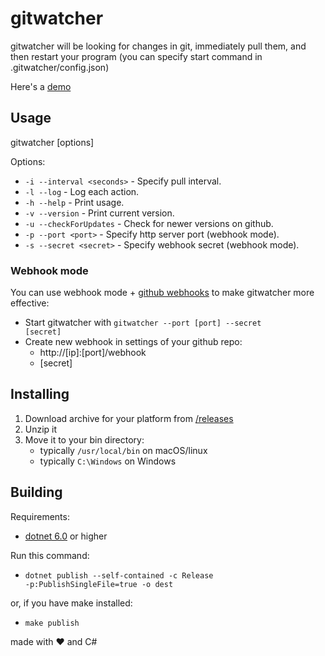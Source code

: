 # gitwatcher
gitwatcher will be looking for changes in git, immediately pull them, and then restart your program (you can specify start command in .gitwatcher/config.json)

Here's a [demo](https://github.com/KD3n1z/gitwatcher-demo)

## Usage
gitwatcher [options]

Options:
* <code>-i --interval \<seconds\></code> - Specify pull interval.
* <code>-l --log</code> - Log each action.
* <code>-h --help</code> - Print usage.
* <code>-v --version</code> - Print current version.
* <code>-u --checkForUpdates</code> - Check for newer versions on github.
* <code>-p --port \<port\></code> - Specify http server port (webhook mode).
* <code>-s --secret \<secret\></code> - Specify webhook secret (webhook mode).


### Webhook mode
You can use webhook mode + [github webhooks](https://docs.github.com/en/webhooks-and-events/webhooks/about-webhooks) to make gitwatcher more effective:
- Start gitwatcher with <code>gitwatcher --port [port] --secret [secret]</code>
- Create new webhook in settings of your github repo:
    - http://[ip]:[port]/webhook
    - [secret]

## Installing
1. Download archive for your platform from [/releases](https://github.com/KD3n1z/gitwatcher/releases)
2. Unzip it
3. Move it to your bin directory:<br>
    - typically <code>/usr/local/bin</code> on macOS/linux<br>
    - typically <code>C:\Windows</code> on Windows

## Building
Requirements:
- [dotnet 6.0](https://dotnet.microsoft.com/en-us/download/dotnet/6.0) or higher

Run this command:<br>
- <code>dotnet publish --self-contained -c Release -p:PublishSingleFile=true -o dest</code><br>

or, if you have make installed:<br>
- <code>make publish</code>

made with ❤️ and C#
